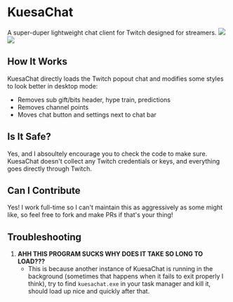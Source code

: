 # KuesaChat
A super-duper lightweight chat client for Twitch designed for streamers.
![](https://i.imgur.com/J0Ss0hB.png)
![](https://i.imgur.com/ONyKRKf.png)
## How It Works
KuesaChat directly loads the Twitch popout chat and modifies some styles to look better in desktop mode:
- Removes sub gift/bits header, hype train, predictions
- Removes channel points
- Moves chat button and settings next to chat bar
## Is It Safe?
Yes, and I absoultely encourage you to check the code to make sure. KuesaChat doesn't collect any Twitch credentials or keys, and everything goes directly through Twitch.
## Can I Contribute
Yes! I work full-time so I can't maintain this as aggressively as some might like, so feel free to fork and make PRs if that's your thing!
## Troubleshooting
1. **AHH THIS PROGRAM SUCKS WHY DOES IT TAKE SO LONG TO LOAD???**
   - This is because another instance of KuesaChat is running in the background (sometimes that happens when it fails to exit properly I think), try to find `kuesachat.exe` in your task manager and kill it, should load up nice and quickly after that.
